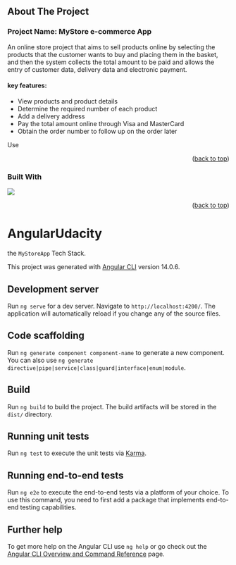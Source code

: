 <!-- ABOUT THE PROJECT -->
## About The Project

### Project Name: MyStore e-commerce App

An online store project that aims to sell products online by selecting the products that the customer wants to buy and placing them in the basket, and then the system collects the total amount to be paid and allows the entry of customer data, delivery data and electronic payment.

#### key features:
* View products and product details
* Determine the required number of each product
* Add a delivery address
* Pay the total amount online through Visa and MasterCard
* Obtain the order number to follow up on the order later




Use

<p align="right">(<a href="#top">back to top</a>)</p>



### Built With
<img src="https://camo.githubusercontent.com/29026b68c52288230bf32bc2268e47e5c3b81dba23106fb062fcc0541f8e9529/68747470733a2f2f696d672e736869656c64732e696f2f62616467652f416e67756c61722d4444303033313f7374796c653d666f722d7468652d6261646765266c6f676f3d616e67756c6172266c6f676f436f6c6f723d7768697465">




<p align="right">(<a href="#top">back to top</a>)</p>



# AngularUdacity
 the `MyStoreApp` Tech Stack.

This project was generated with [Angular CLI](https://github.com/angular/angular-cli) version 14.0.6.

## Development server

Run `ng serve` for a dev server. Navigate to `http://localhost:4200/`. The application will automatically reload if you change any of the source files.

## Code scaffolding

Run `ng generate component component-name` to generate a new component. You can also use `ng generate directive|pipe|service|class|guard|interface|enum|module`.

## Build

Run `ng build` to build the project. The build artifacts will be stored in the `dist/` directory.

## Running unit tests

Run `ng test` to execute the unit tests via [Karma](https://karma-runner.github.io).

## Running end-to-end tests

Run `ng e2e` to execute the end-to-end tests via a platform of your choice. To use this command, you need to first add a package that implements end-to-end testing capabilities.

## Further help

To get more help on the Angular CLI use `ng help` or go check out the [Angular CLI Overview and Command Reference](https://angular.io/cli) page.
